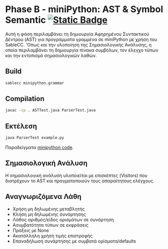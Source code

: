 # Phase B - miniPython: AST & Symbol Semantic [![Static Badge](https://img.shields.io/badge/English-orange)](README.en.md)

Αυτή η φάση περιλαμβάνει τη δημιουργία Αφηρημένου Συντακτικού Δέντρου (AST) για προγράμματα γραμμένα σε miniPython με χρήση του SableCC. 'Οπως και την υλοποίηση της Σημασιολογικής Ανάλυσης, η οποία περιλαμβάνει τη δημιουργία πίνακα συμβόλων, τον έλεγχο τύπων και την εντοπισμό σημασιολογικών λαθών.

## Build 
```bash
sablecc minipython.grammar
```
## Compilation
```bash
javac -cp . ASTTest.java ParserTest.java
```

## Εκτέλεση
```bash
java ParserTest example.py
```

Παραδείγματα [minipython code](https://github.com/Anthippi/MiniPythonCompiler/tree/main/Phase%20B/examples).

## Σημασιολογική Ανάλυση
Η σημασιολογική ανάλυση υλοποιείται με επισκέπτες (Visitors) που διατρέχουν το AST και πραγματοποιούν τους απαραίτητους ελέγχους.

## Αναγνωριζόμενα Λάθη
- Χρήση μη δηλωμένης μεταβλητής
- Κλήση μη δηλωμένης συνάρτησης
- Λάθος αριθμός/είδος ορισμάτων σε συνάρτηση
- Ασυμβατότητα τύπων σε εκφράσεις
- Πράξεις με None
- Ακατάλληλη χρήση τιμής επιστροφής
- Επαναδήλωση συνάρτησης με συμβατά ορίσματα/defaults
